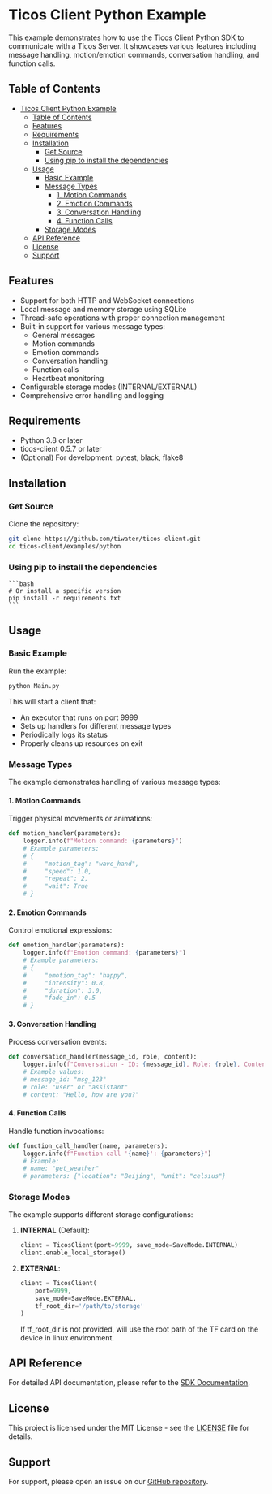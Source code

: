 # Ticos Client Python Example

This example demonstrates how to use the Ticos Client Python SDK to communicate with a Ticos Server. It showcases various features including message handling, motion/emotion commands, conversation handling, and function calls.

## Table of Contents

- [Ticos Client Python Example](#ticos-client-python-example)
  - [Table of Contents](#table-of-contents)
  - [Features](#features)
  - [Requirements](#requirements)
  - [Installation](#installation)
    - [Get Source](#get-source)
    - [Using pip to install the dependencies](#using-pip-to-install-the-dependencies)
  - [Usage](#usage)
    - [Basic Example](#basic-example)
    - [Message Types](#message-types)
      - [1. Motion Commands](#1-motion-commands)
      - [2. Emotion Commands](#2-emotion-commands)
      - [3. Conversation Handling](#3-conversation-handling)
      - [4. Function Calls](#4-function-calls)
    - [Storage Modes](#storage-modes)
  - [API Reference](#api-reference)
  - [License](#license)
  - [Support](#support)

## Features

- Support for both HTTP and WebSocket connections
- Local message and memory storage using SQLite
- Thread-safe operations with proper connection management
- Built-in support for various message types:
  - General messages
  - Motion commands
  - Emotion commands
  - Conversation handling
  - Function calls
  - Heartbeat monitoring
- Configurable storage modes (INTERNAL/EXTERNAL)
- Comprehensive error handling and logging

## Requirements

- Python 3.8 or later
- ticos-client 0.5.7 or later
- (Optional) For development: pytest, black, flake8

## Installation

### Get Source

   Clone the repository:
   ```bash
   git clone https://github.com/tiwater/ticos-client.git
   cd ticos-client/examples/python
   ```

### Using pip to install the dependencies

    ```bash
    # Or install a specific version
    pip install -r requirements.txt
    ```


## Usage

### Basic Example

Run the example:

```bash
python Main.py
```

This will start a client that:
- An executor that runs on port 9999
- Sets up handlers for different message types
- Periodically logs its status
- Properly cleans up resources on exit

### Message Types

The example demonstrates handling of various message types:

#### 1. Motion Commands

Trigger physical movements or animations:

```python
def motion_handler(parameters):
    logger.info(f"Motion command: {parameters}")
    # Example parameters:
    # {
    #     "motion_tag": "wave_hand",
    #     "speed": 1.0,
    #     "repeat": 2,
    #     "wait": True
    # }
```

#### 2. Emotion Commands

Control emotional expressions:

```python
def emotion_handler(parameters):
    logger.info(f"Emotion command: {parameters}")
    # Example parameters:
    # {
    #     "emotion_tag": "happy",
    #     "intensity": 0.8,
    #     "duration": 3.0,
    #     "fade_in": 0.5
    # }
```

#### 3. Conversation Handling

Process conversation events:

```python
def conversation_handler(message_id, role, content):
    logger.info(f"Conversation - ID: {message_id}, Role: {role}, Content: {content}")
    # Example values:
    # message_id: "msg_123"
    # role: "user" or "assistant"
    # content: "Hello, how are you?"
```

#### 4. Function Calls

Handle function invocations:

```python
def function_call_handler(name, parameters):
    logger.info(f"Function call '{name}': {parameters}")
    # Example:
    # name: "get_weather"
    # parameters: {"location": "Beijing", "unit": "celsius"}
```

### Storage Modes

The example supports different storage configurations:

1. **INTERNAL** (Default):
   ```python
   client = TicosClient(port=9999, save_mode=SaveMode.INTERNAL)
   client.enable_local_storage()
   ```

2. **EXTERNAL**:
   ```python
   client = TicosClient(
       port=9999,
       save_mode=SaveMode.EXTERNAL,
       tf_root_dir='/path/to/storage'
   )
   ```
   If tf_root_dir is not provided, will use the root path of the TF card on the device in linux environment.

## API Reference

For detailed API documentation, please refer to the [SDK Documentation](../../sdk/python/README.md).

## License

This project is licensed under the MIT License - see the [LICENSE](../../LICENSE) file for details.

## Support

For support, please open an issue on our [GitHub repository](https://github.com/tiwater/ticos-client/issues).

